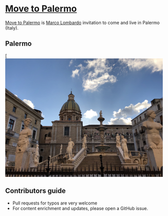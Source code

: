 # [Move to Palermo](http://www.marcolombardo.com/movetopalermo/)

[Move to Palermo](http://www.marcolombardo.com/movetopalermo/) is [Marco Lombardo](http://www.marcolombardo.com) invitation to come and live in Palermo (Italy).

## Palermo

[![Piazza Pretoria](https://raw.githubusercontent.com/marcofromsicily/movetopalermo/master/img/piazza-pretoria.jpg)



## Contributors guide

* Pull requests for typos are very welcome
* For content enrichment and updates, please open a GitHub issue.
